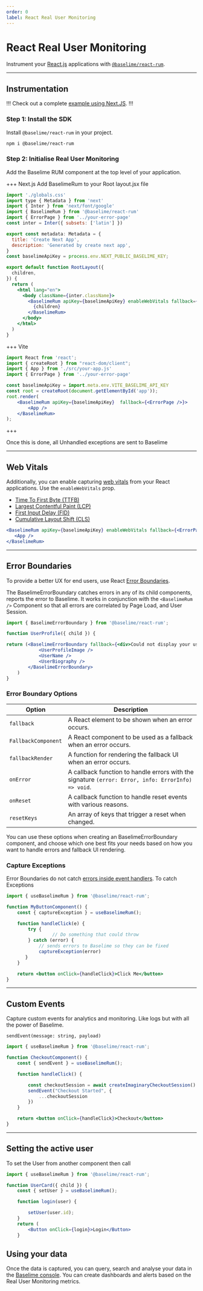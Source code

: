 ```yaml
---
order: 0
label: React Real User Monitoring
---
```

# React Real User Monitoring

Instrument your [React.js](https://react.dev/) applications with [`@baselime/react-rum`](https://www.npmjs.com/package/@baselime/react-rum). 

---


## Instrumentation

!!!
Check out a complete [example using Next.JS](https://github.com/baselime/react-rum/tree/main/example).
!!!

### Step 1: Install the SDK


Install `@baselime/react-rum` in your project.

```bash # :icon-terminal: terminal
npm i @baselime/react-rum
```

### Step 2: Initialise Real User Monitoring

Add the Baselime RUM component at the top level of your application.

+++ Next.js
Add BaselimeRum to your Root layout.jsx file

```jsx #22 :icon-code: app/layout.jsx 
import './globals.css'
import type { Metadata } from 'next'
import { Inter } from 'next/font/google'
import { BaselimeRum } from '@baselime/react-rum'
import { ErrorPage } from '../your-error-page'
const inter = Inter({ subsets: ['latin'] })

export const metadata: Metadata = {
  title: 'Create Next App',
  description: 'Generated by create next app',
}
const baselimeApiKey = process.env.NEXT_PUBLIC_BASELIME_KEY;

export default function RootLayout({
  children,
}) {
  return (
    <html lang="en">
      <body className={inter.className}>
        <BaselimeRum apiKey={baselimeApiKey} enableWebVitals fallback={<ErrorPage />}>
          {children}
        </BaselimeRum>
      </body>
    </html>
  )
}


```
+++ Vite
```jsx # :icon-code: index.jsx
import React from 'react';
import { createRoot } from "react-dom/client";
import { App } from './src/your-app.js'
import { ErrorPage } from '../your-error-page'

const baselimeApiKey = import.meta.env.VITE_BASELIME_API_KEY
const root = createRoot(document.getElementById('app'));
root.render(
    <BaselimeRum apiKey={baselimeApiKey}  fallback={<ErrorPage />}> 
        <App />
    </BaselimeRum>
);
```
+++

Once this is done, all Unhandled exceptions are sent to Baselime

---
## Web Vitals

Additionally, you can enable capturing [web vitals](https://web.dev/vitals/) from your React applications. Use the `enableWebVitals` prop.

- [Time To First Byte (TTFB)](https://web.dev/ttfb/)
- [Largest Contentful Paint (LCP)](https://web.dev/lcp/)
- [First Input Delay (FID)](https://web.dev/fid/)
- [Cumulative Layout Shift (CLS)](https://web.dev/cls/)

```jsx !#1 :icon-code: index.jsx
<BaselimeRum apiKey={baselimeApiKey} enableWebVitals fallback={<ErrorPage />}>
   <App />
</BaselimeRum>
```
---


## Error Boundaries

To provide a better UX for end users, use React [Error Boundaries](https://legacy.reactjs.org/docs/error-boundaries.html#introducing-error-boundaries).

The BaselimeErrorBoundary catches errors in any of its child components, reports the error to Baselime. It works in conjunction with the `<BaselimeRum />` Component so that all errors are correlated by Page Load, and User Session.

```jsx #5 
import { BaselimeErrorBoundary } from '@baselime/react-rum';

function UserProfile({ child }) {

return (<BaselimeErrorBoundary fallback={<div>Could not display your user profile</div>}>
            <UserProfileImage />
            <UserName />
            <UserBiography />
        </BaselimeErrorBoundary>
    )
}
```

### Error Boundary Options

| Option                                 | Description                                                                                  |
|---------------------------------------|----------------------------------------------------------------------------------------------|
| `fallback`                            | A React element to be shown when an error occurs.                                          |
| `FallbackComponent`                   | A React component to be used as a fallback when an error occurs.                           |
| `fallbackRender`                      | A function for rendering the fallback UI when an error occurs.                              |
| `onError`                             | A callback function to handle errors with the signature `(error: Error, info: ErrorInfo) => void`. |
| `onReset`                             | A callback function to handle reset events with various reasons.                             |
| `resetKeys`                           | An array of keys that trigger a reset when changed.                                         |


You can use these options when creating an BaselimeErrorBoundary component, and choose which one best fits your needs based on how you want to handle errors and fallback UI rendering.

### Capture Exceptions

Error Boundaries do not catch [errors inside event handlers](https://legacy.reactjs.org/docs/error-boundaries.html#how-about-event-handlers). To catch Exceptions 

```jsx # :icon-code:
import { useBaselimeRum } from '@baselime/react-rum';

function MyButtonComponent() {
    const { captureException } = useBaselimeRum();

    function handleClick(e) {
        try { 
                 // Do something that could throw  
        } catch (error) {
            // sends errors to Baselime so they can be fixed   
            captureException(error)
       }
    }

    return <button onClick={handleClick}>Click Me</button>
}
```
---

## Custom Events

Capture custom events for analytics and monitoring. Like logs but with all the power of Baselime.

`sendEvent(message: string, payload)`

```jsx # :icon-code:
import { useBaselimeRum } from '@baselime/react-rum';

function CheckoutComponent() {
    const { sendEvent } = useBaselimeRum();

    function handleClick() {

        const checkoutSession = await createImaginaryCheckoutSession()
        sendEvent("Checkout Started", {
            ...checkoutSession
        })
    }

    return <button onClick={handleClick}>Checkout</button>
}

```

---
## Setting the active user

To set the User from another component then call

```jsx # :icon-code:
import { useBaselimeRum } from '@baselime/react-rum';

function UserCard({ child }) {
    const { setUser } = useBaselimeRum();

    function login(user) {

        setUser(user.id);
    }
    return (
        <Button onClick={login}>Login</Button>
    }
```

## Using your data

Once the data is captured, you can query, search and analyse your data in the [Baselime console](https://console.baselime.io). You can create dashboards and alerts based on the Real User Monitoring metrics.